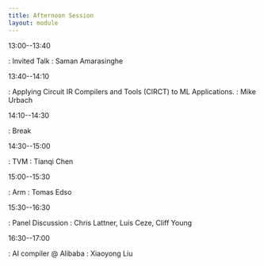 ```yaml
---
title: Afternoon Session
layout: module
---
```


13:00--13:40

: Invited Talk
  : Saman Amarasinghe

13:40--14:10

: Applying Circuit IR Compilers and Tools (CIRCT) to ML Applications.
  : Mike Urbach

14:10--14:30

: Break


14:30--15:00

: TVM
  : Tianqi Chen


15:00--15:30

: Arm
  : Tomas Edso

15:30--16:30

: Panel Discussion
  : Chris Lattner, Luis Ceze, Cliff Young

16:30--17:00

: AI compiler @ Alibaba
  : Xiaoyong Liu